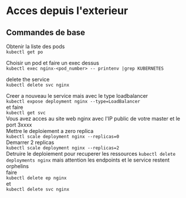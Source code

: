 # Acces depuis l'exterieur 
## Commandes de base

Obtenir la liste des pods  
``kubectl get po``

Choisir un pod et faire un exec dessus  
``kubectl exec nginx-<pod_number> -- printenv |grep KUBERNETES``

delete the service  
``kubectl delete svc nginx``  

Creer a nouveau le service mais avec le type loadbalancer  
``kubectl expose deployment nginx --type=LoadBalancer``  
et faire  
``kubectl get svc``  
Vous avez acces au site web nginx avec l'IP public de votre master et le port 3xxxx  
Mettre le deploiement a zero replica  
 ``kubectl scale deployment nginx --replicas=0``  
Demarrer 2 replicas   
``kubectl scale deployment nginx --replicas=2``  
Detruire le deploiement pour recuperer les ressources 
``kubectl delete deployments nginx``
mais attention les endpoints et le service restent orphelins  
faire   
``kubectl delete ep nginx``  
et  
``kubectl delete svc nginx``  






 
